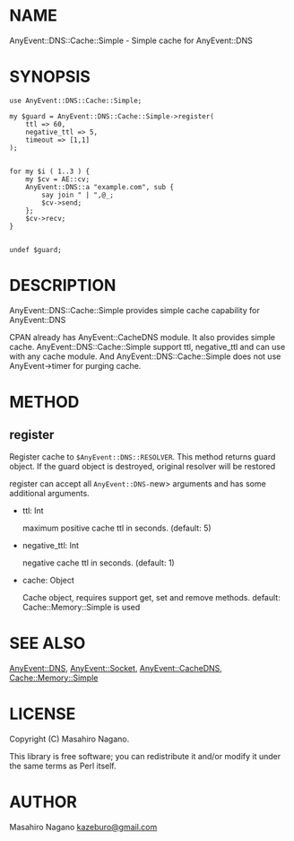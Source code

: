 # NAME

AnyEvent::DNS::Cache::Simple - Simple cache for AnyEvent::DNS

# SYNOPSIS

    use AnyEvent::DNS::Cache::Simple;

    my $guard = AnyEvent::DNS::Cache::Simple->register(
        ttl => 60,
        negative_ttl => 5,
        timeout => [1,1]
    );
    

    for my $i ( 1..3 ) {
        my $cv = AE::cv;
        AnyEvent::DNS::a "example.com", sub {
            say join " | ",@_;
            $cv->send;
        };
        $cv->recv;
    }
    

    undef $guard;

# DESCRIPTION

AnyEvent::DNS::Cache::Simple provides simple cache capability for AnyEvent::DNS

CPAN already has AnyEvent::CacheDNS module. It also provides simple cache. 
AnyEvent::DNS::Cache::Simple support ttl, negative\_ttl and can use with any cache module.
And AnyEvent::DNS::Cache::Simple does not use AnyEvent->timer for purging cache.

# METHOD

## register

Register cache to `$AnyEvent::DNS::RESOLVER`. This method returns guard object.
If the guard object is destroyed, original resolver will be restored

register can accept all `AnyEvent::DNS-`new> arguments and has some additional arguments.

- ttl: Int

    maximum positive cache ttl in seconds. (default: 5)

- negative\_ttl: Int

    negative cache ttl in seconds. (default: 1)

- cache: Object

    Cache object, requires support get, set and remove methods.
    default: Cache::Memory::Simple is used

# SEE ALSO

[AnyEvent::DNS](http://search.cpan.org/perldoc?AnyEvent::DNS), [AnyEvent::Socket](http://search.cpan.org/perldoc?AnyEvent::Socket), [AnyEvent::CacheDNS](http://search.cpan.org/perldoc?AnyEvent::CacheDNS), [Cache::Memory::Simple](http://search.cpan.org/perldoc?Cache::Memory::Simple)

# LICENSE

Copyright (C) Masahiro Nagano.

This library is free software; you can redistribute it and/or modify
it under the same terms as Perl itself.

# AUTHOR

Masahiro Nagano <kazeburo@gmail.com>
